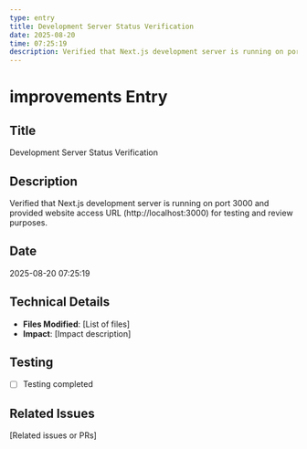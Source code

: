 ```yaml
---
type: entry
title: Development Server Status Verification
date: 2025-08-20
time: 07:25:19
description: Verified that Next.js development server is running on port 3000 and provided website access URL (http://localhost:3000) for testing and review purposes.
---
```


# improvements Entry

## Title
Development Server Status Verification

## Description
Verified that Next.js development server is running on port 3000 and provided website access URL (http://localhost:3000) for testing and review purposes.

## Date
2025-08-20 07:25:19

## Technical Details
- **Files Modified**: [List of files]
- **Impact**: [Impact description]

## Testing
- [ ] Testing completed

## Related Issues
[Related issues or PRs]
